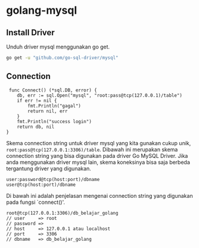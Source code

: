 # golang-mysql

## Install Driver
Unduh driver mysql menggunakan go get.
```bash
go get -u "github.com/go-sql-driver/mysql"
```
## Connection
```golang
 func Connect() (*sql.DB, error) {
	db, err := sql.Open("mysql", "root:pass@tcp(127.0.0.1)/table")
	if err != nil {
		fmt.Println("gagal")
		return nil, err
	}
	fmt.Println("success login")
	return db, nil
}
  ```
Skema connection string untuk driver mysql yang kita gunakan cukup unik, ``root:pass@tcp(127.0.0.1:3306)/table``. Dibawah ini merupakan skema connection string yang bisa digunakan pada driver Go MySQL Driver. Jika anda menggunakan driver mysql lain, skema koneksinya bisa saja berbeda tergantung driver yang digunakan.
```
user:password@tcp(host:port)/dbname
user@tcp(host:port)/dbname
```
Di bawah ini adalah penjelasan mengenai connection string yang digunakan pada fungsi `connect()'.
```
root@tcp(127.0.0.1:3306)/db_belajar_golang
// user     => root
// password =>
// host     => 127.0.0.1 atau localhost
// port     => 3306
// dbname   => db_belajar_golang
```

